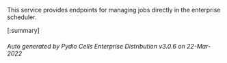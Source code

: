 






This service provides endpoints for managing jobs directly in the enterprise scheduler.

[:summary]

###### Auto generated by Pydio Cells Enterprise Distribution v3.0.6 on 22-Mar-2022

